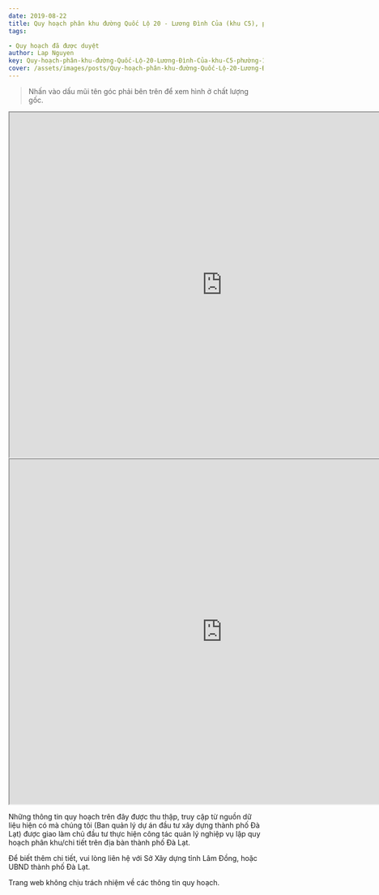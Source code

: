 ```yaml
---
date: 2019-08-22
title: Quy hoạch phân khu đường Quốc Lộ 20 - Lương Đình Của (khu C5), phường 11, TP Đà Lạt
tags:

- Quy hoạch đã được duyệt
author: Lap Nguyen
key: Quy-hoạch-phân-khu-đường-Quốc-Lộ-20-Lương-Đình-Của-khu-C5-phường-11-TP-Đà-Lạt
cover: /assets/images/posts/Quy-hoạch-phân-khu-đường-Quốc-Lộ-20-Lương-Đình-Của-khu-C5-phường-11-TP-Đà-Lạt.png
---
```


> Nhấn vào dấu mũi tên góc phải bên trên để xem hình ở chất lượng gốc. 

<iframe src="https://drive.google.com/file/d/1TgXm7hCkYiLhd3ZkDd7yefoeEd33Hw8_/preview" width="840" height="680"></iframe>
<iframe src="https://drive.google.com/file/d/1XItKmkSNJFw3IO-7hr_GRh20RETNdwcd/preview" width="840" height="680"></iframe>

Những thông tin quy hoạch trên đây được thu thập, truy cập từ nguồn dữ liệu hiện có mà chúng tôi 
(Ban quản lý dự án đầu tư xây dựng thành phố Đà Lạt) được giao làm chủ đầu tư thực hiện công tác quản lý nghiệp vụ 
lập quy hoạch phân khu/chi tiết trên địa bàn thành phố Đà Lạt.

Để biết thêm chi tiết, vui lòng liên hệ với Sở Xây dựng tỉnh Lâm Đồng, hoặc UBND thành phố Đà Lạt.

Trang web không chịu trách nhiệm về các thông tin quy hoạch.